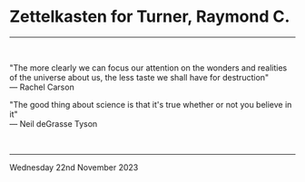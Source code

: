 # Zettelkasten for Turner, Raymond C.

---

</br>

"The more clearly we can focus our attention on the wonders and realities of the universe about us, the less taste we shall have for destruction"\
― Rachel Carson

"The good thing about science is that it's true whether or not you believe in it"\
― Neil deGrasse Tyson


</br>

---

Wednesday 22nd November 2023
